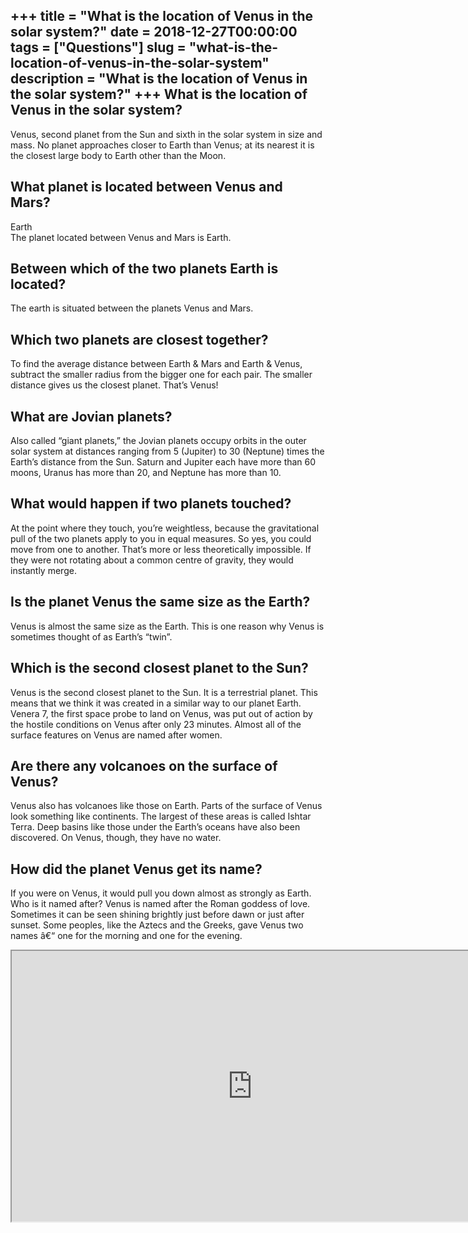 +++
title = "What is the location of Venus in the solar system?"
date = 2018-12-27T00:00:00
tags = ["Questions"]
slug = "what-is-the-location-of-venus-in-the-solar-system"
description = "What is the location of Venus in the solar system?"
+++
What is the location of Venus in the solar system?
--------------------------------------------------

Venus, second planet from the Sun and sixth in the solar system in size and mass. No planet approaches closer to Earth than Venus; at its nearest it is the closest large body to Earth other than the Moon.

What planet is located between Venus and Mars?
----------------------------------------------

Earth  
The planet located between Venus and Mars is Earth.

Between which of the two planets Earth is located?
--------------------------------------------------

The earth is situated between the planets Venus and Mars.

Which two planets are closest together?
---------------------------------------

To find the average distance between Earth &amp; Mars and Earth &amp; Venus, subtract the smaller radius from the bigger one for each pair. The smaller distance gives us the closest planet. That’s Venus!

What are Jovian planets?
------------------------

Also called “giant planets,” the Jovian planets occupy orbits in the outer solar system at distances ranging from 5 (Jupiter) to 30 (Neptune) times the Earth’s distance from the Sun. Saturn and Jupiter each have more than 60 moons, Uranus has more than 20, and Neptune has more than 10.

What would happen if two planets touched?
-----------------------------------------

At the point where they touch, you’re weightless, because the gravitational pull of the two planets apply to you in equal measures. So yes, you could move from one to another. That’s more or less theoretically impossible. If they were not rotating about a common centre of gravity, they would instantly merge.

Is the planet Venus the same size as the Earth?
-----------------------------------------------

Venus is almost the same size as the Earth. This is one reason why Venus is sometimes thought of as Earth’s “twin”.

Which is the second closest planet to the Sun?
----------------------------------------------

Venus is the second closest planet to the Sun. It is a terrestrial planet. This means that we think it was created in a similar way to our planet Earth. Venera 7, the first space probe to land on Venus, was put out of action by the hostile conditions on Venus after only 23 minutes. Almost all of the surface features on Venus are named after women.

Are there any volcanoes on the surface of Venus?
------------------------------------------------

Venus also has volcanoes like those on Earth. Parts of the surface of Venus look something like continents. The largest of these areas is called Ishtar Terra. Deep basins like those under the Earth’s oceans have also been discovered. On Venus, though, they have no water.

How did the planet Venus get its name?
--------------------------------------

If you were on Venus, it would pull you down almost as strongly as Earth. Who is it named after? Venus is named after the Roman goddess of love. Sometimes it can be seen shining brightly just before dawn or just after sunset. Some peoples, like the Aztecs and the Greeks, gave Venus two names â€“ one for the morning and one for the evening.

<iframe allow="accelerometer; autoplay; clipboard-write; encrypted-media; gyroscope; picture-in-picture" allowfullscreen="" class="__youtube_prefs__  epyt-is-override  no-lazyload" data-no-lazy="1" data-origheight="433" data-origwidth="770" data-skipgform_ajax_framebjll="" height="433" id="_ytid_85690" loading="lazy" src="https://www.youtube.com/embed/HTGxCxNVn9g?enablejsapi=1&autoplay=0&cc_load_policy=0&cc_lang_pref=&iv_load_policy=1&loop=0&modestbranding=0&rel=1&fs=1&playsinline=0&autohide=2&theme=dark&color=red&controls=1&" title="YouTube player" width="770"></iframe>